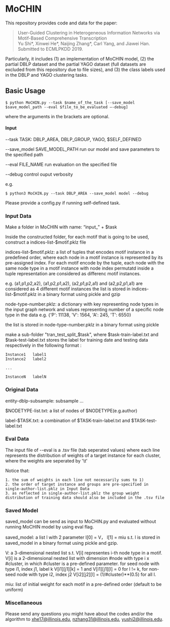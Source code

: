 # MoCHIN

This repository provides code and data for the paper:<br>
> User-Guided Clustering in Heterogeneous Information Networks via Motif-Based Comprehensive Transcription<br>
> Yu Shi*, Xinwei He*, Naijing Zhang*, Carl Yang, and Jiawei Han.<br>
> Submitted to ECMLPKDD 2019.<br>

Particularly, it includes 
(1) an implementation of MoCHIN model, 
(2) the partial DBLP dataset and the partial YAGO dataset (full datasets are excluded from this repository due to file sizes), and 
(3) the class labels used in the DBLP and YAGO clustering tasks.

## Basic Usage
	$ python MoCHIN.py --task $name_of_the_task [--save_model $save_model_path --eval $file_to_be_evaluated —-debug]

where the arguments in the brackets are optional.

#### Input

--task TASK:	DBLP_AREA, DBLP_GROUP, YAGO, $SELF_DEFINED

--save_model SAVE_MODEL_PATH	run our model and save parameters to the specified path

--eval FILE_NAME	run evaluation on the specified file

--debug	control ouput verbosity

e.g.

	$ python3 MoCHIN.py --task DBLP_AREA --save_model model --debug
	


Please provide a config.py if running self-defined task.


### Input Data
Make a folder in MoCHIN with name: “input_" + $task

Inside the constructed folder, for each motif that is going to be used, construct a indices-list-$motif.pklz file

indices-list-$motif.pklz: a list of tuples that encodes motif instance in a predefined order, where each node in a motif instance is represented by its pre-assigned index. For each motif encode by the tuple, each node with the same node type in a motif instance with node index permutatd inside a tuple representation are considered as differenc motif instances.

e.g.
	(a1,p1,p2,a2), (a1,p2,p1,a2), (a2,p1,p2,a1) and (a2,p2,p1,a1) are considered as 4 different motif instances
the list is stored in indices-list-$motif.pklz in a binary format using pickle and gzip


node-type-number.pklz: a dictionary with key representing node types in the input graph network and values representing number of a specific node type in the data
e.g.
	{'P': 11138, 'V': 1564, 'A': 245, 'T': 6550}

the list is stored in node-type-number.pklz in a binary format using pickle



make a sub-folder "tran_test_split_$task", where $task-train-label.txt and $task-test-label.txt stores the label for training date and testing data respectively in the following format :

	Instance1	label1
	Instance2	label2

	...
	
	InstanceN	labelN



### Original Data

entity-dblp-subsample: subsample ...

$NODETYPE-list.txt: a list of nodes of $NODETYPE(e.g.author)

label-$TASK.txt: a combination of $TASK-train-label.txt and $TASK-test-label.txt



### Eval Data
The input file of --eval is a .tsv file (tab seperated values) where each line represents the distribution of weights of a target instance for each cluster, where the weights are seperated by '\t' 

Notice that:

	1. the sum of weights in each line not necessarily sums to 1)
	2. the order of target instance and groups are pre-specified in single-author-list.pklz in Input Data
	3. as reflected in single-author-list.pklz the group weight distribution of training data should also be included in the .tsv file


### Saved Model
saved_model can be send as input to MoCHIN.py and evaluated without running MoCHIN model by using eval flag.

saved_model: a list l with 2 parameter l[0] = V， l[1] = miu s.t. l is stored in saved_model in a binary format using pickle and gzip.

V: a 3-dimensional nested list s.t. V[i] representes i-th node type in a motif. V[i] is a 2-dimensional nested list with dimension #node with type i x #cluster, in which #cluster is a pre-defined parameter. for seed node with type i1, index j1, label k V[i1][j1][k] = 1 and V[i1][j1][l] = 0 for l != k, for non-seed node with type i2, index j2 V[i2][j2][l] = (1/#cluster)**(0.5) for all l.

miu: list of initial weight for each motif in a pre-defined order (default to be uniform)


### Miscellaneous

Please send any questions you might have about the codes and/or the algorithm to <xhe17@illinois.edu>, <nzhang31@illinois.edu>, <yushi2@illinois.edu>.

